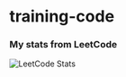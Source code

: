 # training-code

<h3> My stats from LeetCode </h3>

![LeetCode Stats](https://leetcode.card.workers.dev/joaopedro?theme=wtf&font=source_code_pro&extension=activity)
